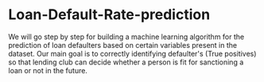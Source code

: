 # Loan-Default-Rate-prediction
We will go step by step for building a machine learning algorithm for the prediction of loan defaulters based on certain variables present in the dataset. Our main goal is to correctly identifying defaulter's (True positives) so that lending club can decide whether a person is fit for sanctioning a loan or not in the future.
